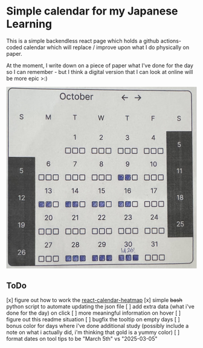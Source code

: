 # Simple calendar for my Japanese Learning

This is a simple backendless react page which holds a github actions-coded calendar which will replace / improve upon what I do physically on paper.

At the moment, I write down on a piece of paper what I've done for the day so I can remember - but I think a digital version that I can look at online will be more epic >:&#41;

![Example Image](./src/assets/example_image.jpg)

## ToDo

[x] figure out how to work the [react-calendar-heatmap](https://github.com/kevinsqi/react-calendar-heatmap)
[x] simple ~~bash~~ python script to automate updating the json file
[ ] add extra data (what i've done for the day) on click
[ ] more meaningful information on hover
[ ] figure out this readme situation
[ ] bugfix the tooltip on empty days
[ ] bonus color for days where i've done additional study (possibly include a note on what i actually did, i'm thinking that gold is a yummy color)
[ ] format dates on tool tips to be "March 5th" vs "2025-03-05"

